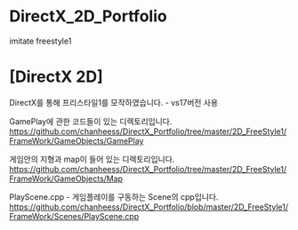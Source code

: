 # DirectX_2D_Portfolio
 imitate freestyle1


# [DirectX 2D]
DirectX를 통해 프리스타일1를 모작하였습니다. - vs17버전 사용

GamePlay에 관한 코드들이 있는 디렉토리입니다.
https://github.com/chanheess/DirectX_Portfolio/tree/master/2D_FreeStyle1/FrameWork/GameObjects/GamePlay


게임안의 지형과 map이 들어 있는 디렉토리입니다.
https://github.com/chanheess/DirectX_Portfolio/tree/master/2D_FreeStyle1/FrameWork/GameObjects/Map


PlayScene.cpp - 게임플레이를 구동하는 Scene의 cpp입니다.
https://github.com/chanheess/DirectX_Portfolio/blob/master/2D_FreeStyle1/FrameWork/Scenes/PlayScene.cpp
